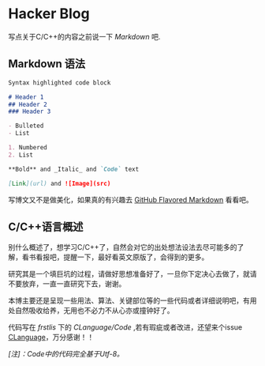 #  Hacker Blog

写点关于C/C++的内容之前说一下 *Markdown* 吧.

## Markdown 语法

```markdown
Syntax highlighted code block

# Header 1
## Header 2
### Header 3

- Bulleted
- List

1. Numbered
2. List

**Bold** and _Italic_ and `Code` text

[Link](url) and ![Image](src)
```
写博文又不是做美化，如果真的有兴趣去 [GitHub Flavored Markdown](https://guides.github.com/features/mastering-markdown/) 看看吧。

## C/C++语言概述

别什么概述了，想学习C/C++了，自然会对它的出处想法设法去尽可能多的了解，看书看报吧，提醒一下，最好看英文原版了，会得到的更多。

研究其是一个填巨坑的过程，请做好思想准备好了，一旦你下定决心去做了，就请不要放弃，一直一直研究下去，谢谢。

本博主要还是呈现一些用法、算法、关键部位等的一些代码或者详细说明吧，有用处自然吸收给养，无用也不必力不从心亦或撞钟好了。

代码写在 *frstlis* 下的 *CLanguage/Code* ,若有瑕疵或者改进，还望来个issue [CLanguage](https://github.com/frstlis/CLanguage)，万分感谢！！

*[注]：Code中的代码完全基于Utf-8。*